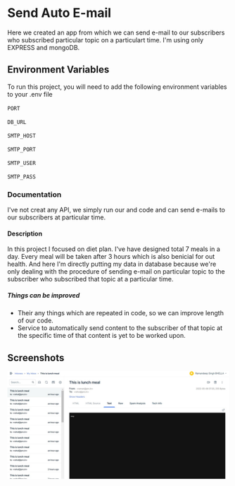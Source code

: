 
# Send Auto E-mail
Here we created an app from which we can send e-mail to our subscribers who subscribed particular topic on a particulart time.
I'm using only EXPRESS and mongoDB.

## Environment Variables

To run this project, you will need to add the following environment variables to your .env file

`PORT`

`DB_URL`

`SMTP_HOST`

`SMTP_PORT`

`SMTP_USER`

`SMTP_PASS`

### Documentation

I've not creat any API, we simply run our and  code and can send e-mails to our subscribers at particular time.

#### Description
In this project I focused on diet plan. I've have designed total 7 meals in a day. Every meal will be taken after 3 hours which is also benicial for out health. And here I'm directly putting my data in database because we're only dealing with the procedure of sending e-mail on particular topic to the subscriber who subscribed that topic at a particular time. 


##### Things can be improved
- Their any things which are repeated in code, so we can improve length of our code.
- Service to automatically send content to the subscriber of that topic at the specific time of that content is yet to be worked upon.




## Screenshots

![App Screenshot](https://github.com/ramandeepsinghbhella/autoEmail/blob/main/autoe-mail%20ss.jpg)

